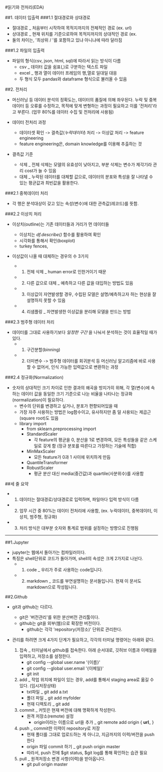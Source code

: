 
#읽기와 전처리(EDA)


##1. 데이터 입출력
###1.1 절대경로와 상대경로
* 절대경로 _ 처음부터 시작하여 목적지까지의 전체적인 경로 (ex. url)
* 상대경로 _ 현재 위치를 기준으로하여 목적지까지의 상대적인 경로 (ex.
* 둘의 차이는, '최상위 / '를 포함하고 있냐 아니냐에 따라 달라짐

###1.2 파일의 입출력
* 파일의 형식(csv, json, html, sql)에 따라서 읽는 방식이 다름
    * csv _ 데이터 값을 쉼표(,)로 구분하는 텍스트 파일
    * excel _ 행과 열이 데이터 프레임의 행,열로 일대일 대응
    * 두 형식 모두 pandas와 dataframe 형식으로 불러올 수 있음

##2. 전처리
* 머신러닝 등 데이터 분석의 정확도는, 데이터의 품질에 의해 좌우된다. 누락 및 중복 데이터 등 오류를 수정하고, 목적에 맞게 변형하는 과정이 필요하고 이를 '전처리'라고 부른다. (업무 80%를 데이터 수집 및 전처리에 사용됨)
* 데이터 전처리 과정
    * 데이터셋 확인 -> 결측값(*누락데이터*) 처리 -> 이상값 처리 -> feature engineering
    * feature engineering은, domain knowledge를 이용해 추출하는 것

* 결측값 기준
    * 삭제 _ 전체 삭제는 모델의 유효성이 낮아지고, 부분 삭제는 변수가 제각기라 관리 cost가 늘 수 있음
    * 대체 _ 누락된 데이터를 대체할 값으로, 데이터의 분포와 특성을 잘 나타낼 수 있는 평균값과 최빈값을 활용한다.
    

###2.1 중복데이터 처리
* 각 행은 분석대상이 갖고 있는 속성(변수)에 대한 관측값(레코드)를 뜻함.

###2.2 이상치 처리
* 이상치(outline)는 기존 데이터들과 거리가 먼 데이터들
    * 이상치는 *df.describe()* 함수를 활용하여 확인
    * 시각화를 통해서 확인(boxplot)
    * turkey fences, 
    
* 이상값이 나올 때 대체하는 경우의 수 3가지
    * 1) 전체 삭제 _ human error로 인한거이기 때문
    * 2) 다른 값으로 대체 _ 예측하고 다른 값을 대입하는 방법도 있음
    * 3) 이상값이 자연발생할 경우, 수립된 모델은 설명/예측하고자 하는 현상을 잘 설명하지 못할 수 있음
    * 4) 리샘플링 _ 자연발생한 이상값을 분리해 모델을 만드는 방법


###2.3 범주형 데이터 처리
* 데이터를 그대로 사용하기보다 *일정한 구간* 을 나눠서 분석하는 것이 효율적일 때가 있다.
    * 1) 구간분할(binning)
    * 2) 더미변수 -> 범주형 데이터를 회귀분석 등 머신러닝 알고리즘에 바로 사용할 수 없어서, 인식 가능한 입력값으로 변환하는 과정


###2.4 정규화(Normalization)
* 숫자의 상대적인 크기 차이로 인한 결과의 왜곡을 방지가히 위해, 각 열(변수)에 속하는 데이터 값을 동일한 크기 기준으로 나눈 비율을 나타나는 정규화(normalization)이 필요하다.
    * 변수의 단위를 변경하고 싶거나, 분포가 편향되어있을 때
    * 가장 자주 사용하는 방법은 log함수이고, 유사하지만 좀 덜 사용되는 제곱근(square root)도 있음
    * library import
        * from sklearn.preprocessing import 
        * StandardScaler
            * 각 feature의 평균을 0, 분산을 1로 변경하여, 모든 특성들을 같은 스케일로 갖게 함 (정규 분포를 따른다고 가정하는 기술에 적합)
        * MinMaxScaler
            * 모든 feature가 0과 1 사이에 위치하게 만듬
        * QuantileTransformer
        * RobustScaler
            * 평균 분산 대신 media(중간값)과 quartile(사분위수)를 사용함



##세 줄 요약
- 1) 데이터는 절대경로/상대경로로 입력하며, 파일마다 입력 방식이 다름
- 2) 업무 시간 중 80%는 데이터 전처리에 사용함, (ex. 누락데이터, 중복데이터, 이상치, 범주형, 정규화)
- 3) 처리 방식은 대부분 숫자와 통계로 범위를 설정하는 방향으로 진행됨



---


##1.Jupyter
* jupyter는 웹에서 돌아가는 컴파일러이다.
* 특징은 shell단위로 코드가 돌아가며, shell의 속성은 크게 2가지로 나뉜다.
    * 1) code _ 우리가 주로 사용하는 code입니다.
    * 2) markdown _ 코드를 부연설명하는 문서들입니다. 현재 이 문서도 markdown으로 작성됩니다.

##2.Github
* git과 github는 다르다. 
    * git은 '버전관리'를 위한 분산버전 관리툴이다.
    * github는 git을 외부(웹)으로 확장한 버전이다.
        * github는 각각 'repository(저장소)' 단위로 관리한다.

* 관리를 하려면 크게 4가지 단계가 필요하고, 각각의 터미널 명령어는 아래와 같다.
    1. 접속 _ 터미널에서 github를 접속한다. 아래 순서대로, 깃허브 이름과 이메일을 입력하고, 저장소를 설정한다.
        * git config --global user.name '{이름}'
        * git config --global user.email '{이메일}'
        * git init
    2. add _ 작업 위치에 파일이 있는 경우, add를 통해서 staging area로 옮길 수 있다. (임시저장상태)
        * txt파일 _ git add a.txt
        * 폴더 파일 _ git add myfolder
        * 현재 디렉토리 _ git add
    3. commit _ 커밋은 현재 버전에 대해 명확하게 작성한다.
        * 원격 저장소(remote) 설정
            * origin이라는 이름으로 url을 추가 _ git remote add origin { __url___ }
    4. push _ commit한 이력이 repository로 저장
        * 현재 폴더를 그대로 업로드하는 게 아니고, 지금까지의 이력/버전을 push한다
        * origin 파일 commit 하기 _ git push origin master
        * 따라서, push 전에 $git status, $git log를 통해 확인하는 습관 필요
    5. pull _ 원격저장소 변경 사항(이력)을 받아옵니다.
        * git pull origin master
